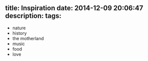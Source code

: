 title: Inspiration
date: 2014-12-09 20:06:47
description:
tags:
---

- nature
- history
- the motherland
- music
- food
- love
